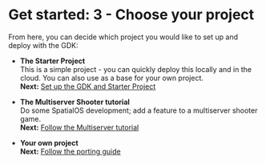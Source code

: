 # Get started: 3 - Choose your project

From here, you can decide which project you would like to set up and deploy with the GDK:

* **The Starter Project** <br/>
This is a simple project - you can quickly deploy this locally and in the cloud. You can also use as a base for your own project.<br/>
**Next:** [Set up the GDK and Starter Project]({{urlRoot}}/content/get-started/gdk-and-starter-project)

* **The Multiserver Shooter tutorial** <br/>
Do some SpatialOS development; add a feature to a multiserver shooter game.<br/>
**Next:** [Follow the Multiserver tutorial]({{urlRoot}}/content/get-started/tutorial)

* **Your own project** <br/>
**Next:** [Follow the porting guide]({{urlRoot}}/content/porting-unreal-project-to-gdk)